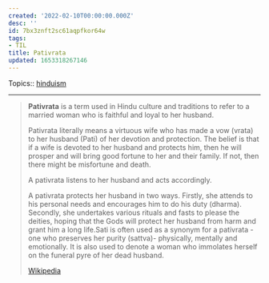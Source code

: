 ```yaml
---
created: '2022-02-10T00:00:00.000Z'
desc: ''
id: 7bx3znft2sc61aqpfkor64w
tags:
- TIL
title: Pativrata
updated: 1653318267146
---
```

   
Topics::  [hinduism](../topics/hinduism.md)   
   
   
---   
   
> **Pativrata** is a term used in Hindu culture and traditions to refer to a married woman who is faithful and loyal to her husband.   
>   
> Pativrata literally means a virtuous wife who has made a vow (vrata) to her husband (Pati) of her devotion and protection. The belief is that if a wife is devoted to her husband and protects him, then he will prosper and will bring good fortune to her and their family. If not, then there might be misfortune and death.   
>   
> A pativrata listens to her husband and acts accordingly.   
>   
> A pativrata protects her husband in two ways. Firstly, she attends to his personal needs and encourages him to do his duty (dharma). Secondly, she undertakes various rituals and fasts to please the deities, hoping that the Gods will protect her husband from harm and grant him a long life.Sati is often used as a synonym for a pativrata -one who preserves her purity (sattva)- physically, mentally and emotionally. It is also used to denote a woman who immolates herself on the funeral pyre of her dead husband.   
>   
> [Wikipedia](https://en.wikipedia.org/wiki/Pativrata)